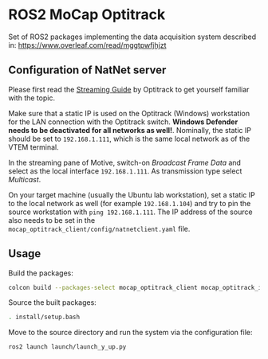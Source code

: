 # ROS2 MoCap Optitrack
Set of ROS2 packages implementing the data acquisition system described in: https://www.overleaf.com/read/mggtpwfjhjzt

## Configuration of NatNet server
Please first read the [Streaming Guide](https://v22.wiki.optitrack.com/index.php?title=Data_Streaming) by Optitrack to get yourself familiar with the topic.

Make sure that a static IP is used on the Optitrack (Windows) workstation for the LAN connection with the Optitrack switch. **Windows Defender needs to be deactivated for all networks as well!**. Nominally, the static IP should be set to `192.168.1.111`, which is the same local network as of the VTEM terminal. 

In the streaming pane of Motive, switch-on _Broadcast Frame Data_ and select as the local interface `192.168.1.111`. As transmission type select _Multicast_.

On your target machine (usually the Ubuntu lab workstation), set a static IP to the local network as well (for example `192.168.1.104`) and try to pin the source workstation with `ping 192.168.1.111`. The IP address of the source also needs to be set in the `mocap_optitrack_client/config/natnetclient.yaml` file.


## Usage
Build the packages: 
```bash
colcon build --packages-select mocap_optitrack_client mocap_optitrack_inv_kin mocap_optitrack_w2b
```

Source the built packages:
```bash
. install/setup.bash
```

Move to the source directory and run the system via the configuration file:
```bash
ros2 launch launch/launch_y_up.py
```
